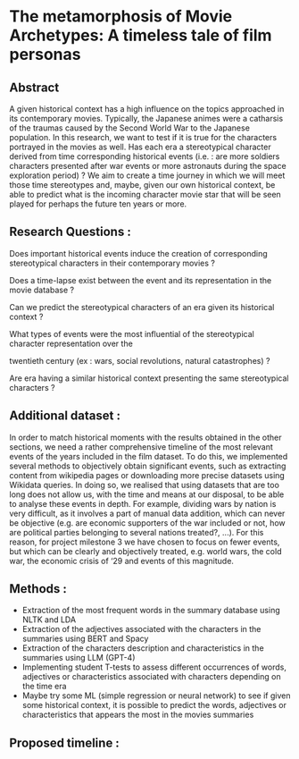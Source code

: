 # The metamorphosis of Movie Archetypes: A timeless tale of film personas

## Abstract
A given historical context has a high influence on the topics approached in its contemporary movies. Typically, the Japanese animes were a catharsis of the traumas caused by the Second World War to the Japanese population. In this research, we want to test if it is true for the characters portrayed in the movies as well. Has each era a stereotypical character derived from time corresponding historical events (i.e. : are more soldiers characters presented after war events or more astronauts during the space exploration period) ? We aim to create a time journey in which we will meet those time stereotypes and, maybe, given our own historical context, be able to predict what is the incoming character movie star that will be seen played for perhaps the future ten years or more.

## Research Questions : 
Does important historical events induce the creation of corresponding stereotypical characters in their contemporary movies ?

Does a time-lapse exist between the event and its representation in the movie database ?

Can we predict the stereotypical characters of an era given its historical context ?

What types of events were the most influential of the stereotypical character representation over the

twentieth century (ex : wars, social revolutions,
natural catastrophes) ? 

Are era having a similar historical context presenting the same stereotypical characters ?

## Additional dataset : 
In order to match historical moments with the results obtained in the other sections, we need a rather comprehensive timeline of the most relevant events of the years included in the film dataset. 
To do this, we implemented several methods to objectively obtain significant events, such as extracting content from wikipedia pages or downloading more precise datasets using Wikidata queries. 
In doing so, we realised that using datasets that are too long does not allow us, with the time and means at our disposal, to be able to analyse these events in depth. For example, dividing wars by nation is very difficult, as it involves a part of manual data addition, which can never be objective (e.g. are economic supporters of the war included or not, how are political parties belonging to several nations treated?, ...). For this reason, for project milestone 3 we have chosen to focus on fewer events, but which can be clearly and objectively treated, e.g. world wars, the cold war, the economic crisis of ‘29 and events of this magnitude.

## Methods : 
- Extraction of the most frequent words in the summary database using NLTK and LDA
- Extraction of the adjectives associated with the characters in the summaries using BERT and Spacy
- Extraction of the characters description and characteristics in the summaries using LLM (GPT-4)
- Implementing student T-tests to assess different occurrences of words, adjectives or characteristics associated with characters depending on the time era
- Maybe try some ML (simple regression or neural network) to see if given some historical context, it is possible to predict the words, adjectives or characteristics that appears the most in the movies summaries


## Proposed timeline :

